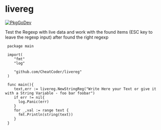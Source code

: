 # livereg

[![PkgGoDev](https://pkg.go.dev/badge/github.com/cheatcoder/livereg)](https://pkg.go.dev/github.com/cheatcoder/livereg)

Test the Regexp with live data and work with the found items (ESC key to leave the regexp input) after found the right regexp

```
 package main
 
 import(
    "fmt"
    "log"
    
    "github.com/CheatCoder/livereg"
 )
 
 func main(){
    text,err := livereg.NewStringReg("Write Here your Text or give it with a String Variable - foo bar foobar")
    if err != nil{
      log.Panic(err)
    }
    for _,val := range text {
      fmt.Println(string(text))
    }
 }
```
